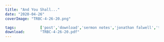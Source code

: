 ```yaml
---
title: "And You Shall..."
date: "2020-04-26"
coverImage: "TRBC-4-26-20.png"

tags:           ['post','download','sermon notes','jonathan falwell','trbc']
download:       "TRBC-4-26-20.pdf"
---
```

